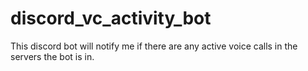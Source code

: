 # discord_vc_activity_bot
This discord bot will notify me if there are any active voice calls in the servers the bot is in.
